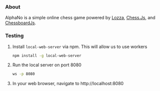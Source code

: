 ### About
AlphaNo is a simple online chess game powered by 
<a href="https://github.com/op12no2/lozza" target="_blank">Lozza</a>, 
<a href="https://github.com/jhlywa/chess.js" target="_blank">Chess.Js</a>, and
<a href="https://github.com/oakmac/chessboardjs/" target="_blank">ChessboardJs</a>.

### Testing
1. Install `local-web-server` via npm. This will allow us to use workers
    ```bash
    npm install -g local-web-server
    ```
1. Run the local server on port 8080
    ```bash
    ws -p 8080
    ```
1. In your web browser, navigate to http://localhost:8080